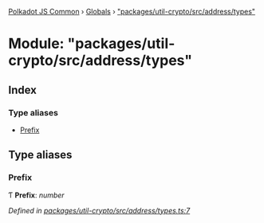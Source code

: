 [Polkadot JS Common](../README.md) › [Globals](../globals.md) › ["packages/util-crypto/src/address/types"](_packages_util_crypto_src_address_types_.md)

# Module: "packages/util-crypto/src/address/types"

## Index

### Type aliases

* [Prefix](_packages_util_crypto_src_address_types_.md#prefix)

## Type aliases

###  Prefix

Ƭ **Prefix**: *number*

*Defined in [packages/util-crypto/src/address/types.ts:7](https://github.com/polkadot-js/common/blob/8554d470/packages/util-crypto/src/address/types.ts#L7)*
